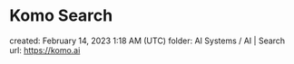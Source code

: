 # Komo Search

created: February 14, 2023 1:18 AM (UTC)
folder: AI Systems / AI | Search
url: https://komo.ai